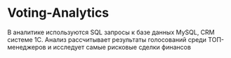 # Voting-Analytics
В аналитике используются SQL запросы к базе данных MySQL, CRM системе 1C.
Анализ рассчитывает результаты голосований среди ТОП-менеджеров и исследует самые рисковые сделки финансов
